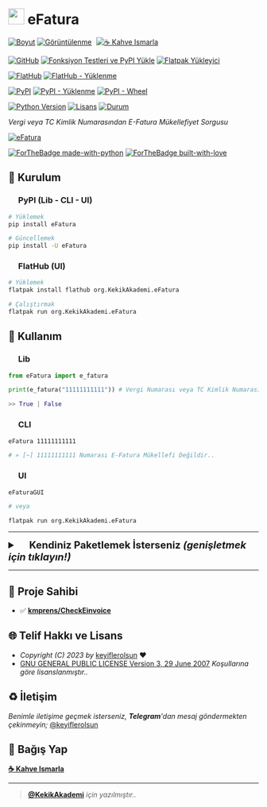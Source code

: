 # <a href="#"><img width="32" src="https://raw.githubusercontent.com/keyiflerolsun/eFatura/main/Shared/org.KekikAkademi.eFatura.svg"></a> eFatura

[![Boyut](https://img.shields.io/github/repo-size/keyiflerolsun/eFatura?logo=git&logoColor=white&label=Boyut)](#)
[![Görüntülenme](https://hits.seeyoufarm.com/api/count/incr/badge.svg?url=https://github.com/keyiflerolsun/eFatura&title=Görüntülenme)](#)
<a href="https://KekikAkademi.org/Kahve" target="_blank"><img src="https://img.shields.io/badge/☕️-Kahve Ismarla-ffdd00" title="☕️ Kahve Ismarla" style="padding-left:5px;"></a>

[![GitHub](https://img.shields.io/github/v/release/keyiflerolsun/eFatura?logo=github&label=GitHub)](https://github.com/keyiflerolsun/eFatura/releases)
[![Fonksiyon Testleri ve PyPI Yükle](https://img.shields.io/github/actions/workflow/status/keyiflerolsun/eFatura/test_ve_pypi.yml?label=PyPI%20Y%C3%BCkleyici&logo=github)](https://github.com/keyiflerolsun/eFatura/actions/workflows/test_ve_pypi.yml)
[![Flatpak Yükleyici](https://img.shields.io/github/actions/workflow/status/keyiflerolsun/eFatura/flatpakYukle.yml?label=Flatpak%20Y%C3%BCkleyici&logo=github)](https://github.com/keyiflerolsun/eFatura/actions/workflows/flatpakYukle.yml)

[![FlatHub](https://img.shields.io/flathub/v/org.KekikAkademi.eFatura?logo=flathub&logoColor=white&label=FlatHub)](https://flathub.org/tr/apps/org.KekikAkademi.eFatura)
[![FlatHub - Yüklenme](https://img.shields.io/flathub/downloads/org.KekikAkademi.eFatura?logo=flathub&logoColor=white&label=Yüklenme)](https://flathub.org/tr/apps/org.KekikAkademi.eFatura)

[![PyPI](https://img.shields.io/pypi/v/eFatura?logo=pypi&logoColor=white&label=PyPI)](https://pypi.org/project/eFatura)
[![PyPI - Yüklenme](https://img.shields.io/pypi/dm/eFatura?logo=pypi&logoColor=white&label=Yüklenme)](https://pypi.org/project/eFatura)
[![PyPI - Wheel](https://img.shields.io/pypi/wheel/eFatura?logo=pypi&logoColor=white&label=Wheel)](https://pypi.org/project/eFatura)

[![Python Version](https://img.shields.io/pypi/pyversions/eFatura?logo=python&logoColor=white&label=Python)](#)
[![Lisans](https://img.shields.io/pypi/l/eFatura?logo=gnu&logoColor=white&label=Lisans)](#)
[![Durum](https://img.shields.io/pypi/status/eFatura?logo=windowsterminal&logoColor=white&label=Durum)](#)

*Vergi veya TC Kimlik Numarasından E-Fatura Mükellefiyet Sorgusu*

[![eFatura](https://raw.githubusercontent.com/keyiflerolsun/eFatura/main/.github/icons/SS.png)](#)

[![ForTheBadge made-with-python](https://ForTheBadge.com/images/badges/made-with-python.svg)](https://www.python.org/)
[![ForTheBadge built-with-love](https://ForTheBadge.com/images/badges/built-with-love.svg)](https://GitHub.com/keyiflerolsun/)

## 🚀 Kurulum

### <a href="#"><img width="16" src="https://raw.githubusercontent.com/keyiflerolsun/eFatura/main/.github/icons/pypi.svg"></a> PyPI (Lib - CLI - UI)

```bash
# Yüklemek
pip install eFatura

# Güncellemek
pip install -U eFatura
```

### <a href="#"><img width="16" src="https://raw.githubusercontent.com/keyiflerolsun/eFatura/main/.github/icons/flathub.svg"></a> FlatHub (UI)

```bash
# Yüklemek
flatpak install flathub org.KekikAkademi.eFatura

# Çalıştırmak
flatpak run org.KekikAkademi.eFatura
```

## 📝 Kullanım

### <a href="#"><img width="16" src="https://raw.githubusercontent.com/keyiflerolsun/eFatura/main/.github/icons/python.svg"></a> Lib

```python
from eFatura import e_fatura

print(e_fatura("11111111111")) # Vergi Numarası veya TC Kimlik Numarası

>> True | False
```

### <a href="#"><img width="16" src="https://raw.githubusercontent.com/keyiflerolsun/eFatura/main/.github/icons/iterm2.svg"></a> CLI

```bash
eFatura 11111111111

# » [~] 11111111111 Numarası E-Fatura Mükellefi Değildir..
```

### <img width="16" src="https://raw.githubusercontent.com/keyiflerolsun/eFatura/main/.github/icons/freedesktop.svg"> UI

```bash
eFaturaGUI

# veya

flatpak run org.KekikAkademi.eFatura
```

---

<details>
    <summary style="font-weight: bold; font-size: 20px">
      <a href="#"><img width="16" src="https://raw.githubusercontent.com/keyiflerolsun/eFatura/main/.github/icons/buddy.svg"></a> <b>Kendiniz Paketlemek İsterseniz</b>
      <i>(genişletmek için tıklayın!)</i>
    </summary>
    <br/>

### <a href="#"><img width="16" src="https://raw.githubusercontent.com/keyiflerolsun/eFatura/main/.github/icons/python.svg"></a> Python

```bash
# Depoyu Çek
https://github.com/keyiflerolsun/eFatura.git
cd eFatura

# Gerekli Ortamları Kur
pip install -U pip setuptools wheel

# Paketi Yükle
pip install .

# Artıkları Temizle
rm -rf build *.egg-info

# Çalıştır
eFatura     # CLI
eFaturaGUI  # GUI

# Paketi Kaldır
pip uninstall eFatura
```

### <a href="#"><img width="16" src="https://raw.githubusercontent.com/keyiflerolsun/eFatura/main/.github/icons/flatpak.svg"></a> FlatPak

```bash
# Depoyu Çek
git clone https://github.com/keyiflerolsun/eFatura.git
cd eFatura

# Gerekli Dosyaları Al
mv Shared/*.yml . && mv Shared/SRC .

# Gerekli Ortamları Kur
flatpak remote-add --if-not-exists flathub https://flathub.org/repo/flathub.flatpakrepo
flatpak remote-add --if-not-exists flathub-beta https://flathub.org/beta-repo/flathub-beta.flatpakrepo
flatpak update && flatpak upgrade
flatpak install flathub org.gnome.{Platform,Sdk}//44

# Paketle
flatpak-builder --user --install --force-clean build-dir org.KekikAkademi.eFatura.yml

# Artıkları Temizle
rm -rf .flatpak* .vscode build-dir && find . | grep -E "(__pycache__|\.pyc|\.pyo$)" | xargs rm -rf

# Çalıştır
flatpak run org.KekikAkademi.eFatura

# Paketi Kaldır
flatpak uninstall org.KekikAkademi.eFatura
```

</details>

---

## 📝 Proje Sahibi

- ✅ **[kmprens/CheckEinvoice](https://github.com/kmprens/CheckEinvoice)**

## 🌐 Telif Hakkı ve Lisans

* *Copyright (C) 2023 by* [keyiflerolsun](https://github.com/keyiflerolsun) ❤️️
* [GNU GENERAL PUBLIC LICENSE Version 3, 29 June 2007](https://github.com/keyiflerolsun/eFatura/blob/master/LICENSE) *Koşullarına göre lisanslanmıştır..*

## ♻️ İletişim

*Benimle iletişime geçmek isterseniz, **Telegram**'dan mesaj göndermekten çekinmeyin;* [@keyiflerolsun](https://t.me/KekikKahve)

## 💸 Bağış Yap

**[☕️ Kahve Ismarla](https://KekikAkademi.org/Kahve)**

***

> **[@KekikAkademi](https://t.me/KekikAkademi)** *için yazılmıştır..*